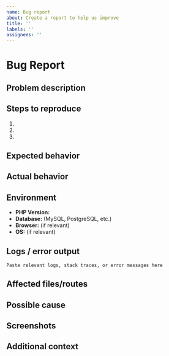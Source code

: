 ```yaml
---
name: Bug report
about: Create a report to help us improve
title: ''
labels: ''
assignees: ''
---
```


# Bug Report

## Problem description
<!-- Describe the problem clearly and concisely -->

## Steps to reproduce

1.  
2.  
3.  

## Expected behavior
<!-- What should happen? -->

## Actual behavior
<!-- What happens instead? -->

## Environment

- **PHP Version:**
- **Database:** (MySQL, PostgreSQL, etc.)
- **Browser:** (if relevant)
- **OS:** (if relevant)

## Logs / error output

```
Paste relevant logs, stack traces, or error messages here
```

## Affected files/routes
<!-- Which controllers, models, or views are affected? -->

## Possible cause
<!-- If you have a hypothesis -->

## Screenshots
<!-- If the issue is visual -->

## Additional context
<!-- Any other helpful information -->
